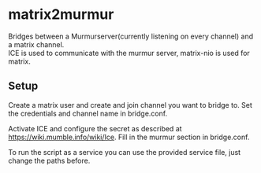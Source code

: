 # matrix2murmur

Bridges between a Murmurserver(currently listening on every channel) and a matrix channel. \
ICE is used to communicate with the murmur server, matrix-nio is used for matrix.

## Setup

Create a matrix user and create and join channel you want to bridge to.
Set the credentials and channel name in bridge.conf.

Activate ICE and configure the secret as described at https://wiki.mumble.info/wiki/Ice.
Fill in the murmur section in bridge.conf.

To run the script as a service you can use the provided service file, just change the paths before.